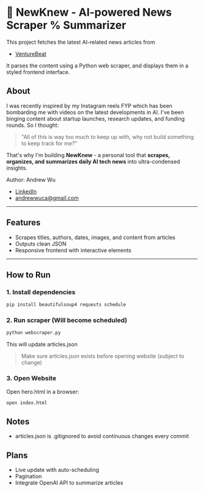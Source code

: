 # 📰 NewKnew - AI-powered News Scraper % Summarizer

This project fetches the latest AI-related news articles from 
- [VentureBeat](https://venturebeat.com/category/ai/)

It parses the content using a Python web scraper, and displays them in a styled frontend interface. 
## About 

I was recently inspired by my Instagram reels FYP which has been bombarding me with videos on the latest developments in AI. I've been binging content about startup launches, research updates, and funding rounds. So I thought: 
> "All of this is way too much to keep up with, why not build something to keep track for me?"

That's why I'm building **NewKnew** - a personal tool that **scrapes, organizes, and summarizes daily AI tech news** into ultra-condensed insights.


Author: Andrew Wu
- [LinkedIn](https://www.linkedin.com/in/andrew-wu-3a7842241/)  
- [andrewwuca@gmail.com](mailto:andrewwuca@gmail.com)

---
## Features
- Scrapes titles, authors, dates, images, and content from articles
- Outputs clean JSON
- Responsive frontend with interactive elements
---
## How to Run
### 1. Install dependencies
```bash
pip install beautifulsoup4 requests schedule
```
### 2. Run scraper (Will become scheduled)
```bash
python webscraper.py
```
This will update articles.json
> Make sure articles.json exists before opening website (subject to change)
### 3. Open Website
Open hero.html in a browser:
```bash
open index.html
```
## Notes
- articles.json is .gitignored to avoid continuous changes every commit

## Plans
- Live update with auto-scheduling
- Pagination
- Integrate OpenAI API to summarize articles
